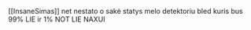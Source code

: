 [[InsaneSimas]] net nestato o sakė statys melo detektoriu bled kuris bus 99% LIE ir 1% NOT LIE NAXUI